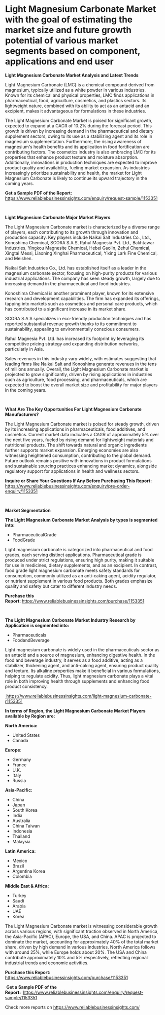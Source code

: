 <p><h1>Light Magnesium Carbonate Market with the goal of estimating the market size and future growth potential of various market segments based on component, applications and end user</h1></p><p><strong>Light Magnesium Carbonate Market Analysis and Latest Trends</strong></p>
<p><p>Light Magnesium Carbonate (LMC) is a chemical compound derived from magnesium, typically utilized as a white powder in various industries. Known for its chemical and physical properties, LMC finds applications in pharmaceutical, food, agriculture, cosmetics, and plastics sectors. Its lightweight nature, combined with its ability to act as an antacid and an excipient, makes it advantageous for formulations in these industries.</p><p>The Light Magnesium Carbonate Market is poised for significant growth, expected to expand at a CAGR of 10.2% during the forecast period. This growth is driven by increasing demand in the pharmaceutical and dietary supplement sectors, owing to its use as a stabilizing agent and its role in magnesium supplementation. Furthermore, the rising awareness of magnesium's health benefits and its application in food fortification are contributing factors. The cosmetics industry is also embracing LMC for its properties that enhance product texture and moisture absorption. Additionally, innovations in production techniques are expected to improve product quality and availability, fueling market expansion. As industries increasingly prioritize sustainability and health, the market for Light Magnesium Carbonate is likely to continue its upward trajectory in the coming years.</p></p>
<p><strong>Get a Sample PDF of the Report:&nbsp;</strong> <a href="https://www.reliablebusinessinsights.com/enquiry/request-sample/1153351?utm_campaign=3276&utm_medium=2&utm_source=Github&utm_content=ia&utm_term=31032025&utm_id=light-magnesium-carbonate">https://www.reliablebusinessinsights.com/enquiry/request-sample/1153351</a></p>
<p>&nbsp;</p>
<p><strong>Light Magnesium Carbonate Major Market Players</strong></p>
<p><p>The Light Magnesium Carbonate market is characterized by a diverse range of players, each contributing to its growth through innovation and production capacity. Key players include Naikai Salt Industries Co., Ltd., Konoshima Chemical, SCORA S.A.S, Rahul Magnesia Pvt. Ltd., Bakhtawar Industries, Yingkou Magnesite Chemical, Hebei Gaolin, Zehui Chemical, Xingtai Messi, Liaoning Xinghai Pharmaceutical, Yixing Lark Fine Chemical, and Meishen.</p><p>Naikai Salt Industries Co., Ltd. has established itself as a leader in the magnesium carbonate sector, focusing on high-purity products for various industrial applications. The company has seen steady growth, largely due to increasing demand in the pharmaceutical and food industries.</p><p>Konoshima Chemical is another prominent player, known for its extensive research and development capabilities. The firm has expanded its offerings, tapping into markets such as cosmetics and personal care products, which has contributed to a significant increase in its market share.</p><p>SCORA S.A.S specializes in eco-friendly production techniques and has reported substantial revenue growth thanks to its commitment to sustainability, appealing to environmentally conscious consumers.</p><p>Rahul Magnesia Pvt. Ltd. has increased its footprint by leveraging its competitive pricing strategy and expanding distribution networks, particularly in Asia.</p><p>Sales revenues in this industry vary widely, with estimates suggesting that leading firms like Naikai Salt and Konoshima generate revenues in the tens of millions annually. Overall, the Light Magnesium Carbonate market is projected to grow significantly, driven by rising applications in industries such as agriculture, food processing, and pharmaceuticals, which are expected to boost the overall market size and profitability for major players in the coming years.</p></p>
<p>&nbsp;</p>
<p><strong>What Are The Key Opportunities For Light Magnesium Carbonate Manufacturers?</strong></p>
<p><p>The Light Magnesium Carbonate market is poised for steady growth, driven by its increasing applications in pharmaceuticals, food additives, and cosmetics. Current market data indicates a CAGR of approximately 5% over the next five years, fueled by rising demand for lightweight materials and nutritional products. The shift towards natural and organic ingredients further supports market expansion. Emerging economies are also witnessing heightened consumption, contributing to the global demand. Future outlook remains positive with innovations in product formulations and sustainable sourcing practices enhancing market dynamics, alongside regulatory support for applications in health and wellness sectors.</p></p>
<p><strong>Inquire or Share Your Questions If Any Before Purchasing This Report:</strong> <a href="https://www.reliablebusinessinsights.com/enquiry/pre-order-enquiry/1153351?utm_campaign=3276&utm_medium=2&utm_source=Github&utm_content=ia&utm_term=31032025&utm_id=light-magnesium-carbonate">https://www.reliablebusinessinsights.com/enquiry/pre-order-enquiry/1153351</a></p>
<p>&nbsp;</p>
<p><strong>Market Segmentation</strong></p>
<p><strong>The Light Magnesium Carbonate Market Analysis by types is segmented into:</strong></p>
<p><ul><li>PharmaceuticalGrade</li><li>FoodGrade</li></ul></p>
<p><p>Light magnesium carbonate is categorized into pharmaceutical and food grades, each serving distinct applications. Pharmaceutical grade is produced under strict regulations, ensuring high purity, making it suitable for use in medicines, dietary supplements, and as an excipient. In contrast, food grade light magnesium carbonate meets safety standards for consumption, commonly utilized as an anti-caking agent, acidity regulator, or nutrient supplement in various food products. Both grades emphasize quality and safety but cater to different industry needs.</p></p>
<p><strong>Purchase this Report:&nbsp;</strong><a href="https://www.reliablebusinessinsights.com/purchase/1153351?utm_campaign=3276&utm_medium=2&utm_source=Github&utm_content=ia&utm_term=31032025&utm_id=light-magnesium-carbonate">https://www.reliablebusinessinsights.com/purchase/1153351</a></p>
<p>&nbsp;</p>
<p><strong>The Light Magnesium Carbonate Market Industry Research by Application is segmented into:</strong></p>
<p><ul><li>Pharmaceuticals</li><li>FoodandBeverage</li></ul></p>
<p><p>Light magnesium carbonate is widely used in the pharmaceuticals sector as an antacid and a source of magnesium, enhancing digestive health. In the food and beverage industry, it serves as a food additive, acting as a stabilizer, thickening agent, and anti-caking agent, ensuring product quality and texture. Its alkaline properties make it beneficial in various formulations, helping to regulate acidity. Thus, light magnesium carbonate plays a vital role in both improving health through supplements and enhancing food product consistency.</p></p>
<p><a href="https://www.reliablebusinessinsights.com/light-magnesium-carbonate-r1153351?utm_campaign=3276&utm_medium=2&utm_source=Github&utm_content=ia&utm_term=31032025&utm_id=light-magnesium-carbonate">&nbsp;https://www.reliablebusinessinsights.com/light-magnesium-carbonate-r1153351</a></p>
<p><strong>In terms of Region, the Light Magnesium Carbonate Market Players available by Region are:</strong></p>
<p>
    <p> <strong> North America: </strong>
        <ul>
            <li>United States</li>
            <li>Canada</li>
        </ul>
        </p> 
    <p> <strong> Europe: </strong>
        <ul>
            <li>Germany</li>
            <li>France</li>
            <li>U.K.</li>
            <li>Italy</li>
            <li>Russia</li>
        </ul>
        </p> 
    <p> <strong> Asia-Pacific: </strong>
        <ul>
            <li>China</li>
            <li>Japan</li>
            <li>South Korea</li>
            <li>India</li>
            <li>Australia</li>
            <li>China Taiwan</li>
            <li>Indonesia</li>
            <li>Thailand</li>
            <li>Malaysia</li>
        </ul>
        </p> 
    <p> <strong> Latin America: </strong>
        <ul>
            <li>Mexico</li>
            <li>Brazil</li>
            <li>Argentina Korea</li>
            <li>Colombia</li>
        </ul>
        </p> 
    <p> <strong> Middle East & Africa: </strong>
        <ul>
            <li>Turkey</li>
            <li>Saudi</li>
            <li>Arabia</li>
            <li>UAE</li>
            <li>Korea</li>
        </ul>
    </p>
    </p>
<p><p>The Light Magnesium Carbonate market is witnessing considerable growth across various regions, with significant traction observed in North America, the Asia-Pacific (APAC), Europe, the USA, and China. APAC is projected to dominate the market, accounting for approximately 40% of the total market share, driven by high demand in various industries. North America follows with around 25%, while Europe holds about 20%. The USA and China contribute approximately 10% and 5% respectively, reflecting regional industrial trends and economic activities.</p></p>
<p><strong>Purchase this Report: </strong><a href="https://www.reliablebusinessinsights.com/purchase/1153351?utm_campaign=3276&utm_medium=2&utm_source=Github&utm_content=ia&utm_term=31032025&utm_id=light-magnesium-carbonate">https://www.reliablebusinessinsights.com/purchase/1153351</a></p>
<p>&nbsp;<strong>Get a Sample PDF of the Report:&nbsp;&nbsp;</strong><a href="https://www.reliablebusinessinsights.com/enquiry/request-sample/1153351?utm_campaign=3276&utm_medium=2&utm_source=Github&utm_content=ia&utm_term=31032025&utm_id=light-magnesium-carbonate">https://www.reliablebusinessinsights.com/enquiry/request-sample/1153351</a></p>
<p><strong></strong></p>
<p>Check more reports on <a href="https://www.reliablebusinessinsights.com/?utm_campaign=3276&utm_medium=2&utm_source=Github&utm_content=ia&utm_term=31032025&utm_id=light-magnesium-carbonate">https://www.reliablebusinessinsights.com/</a></p>